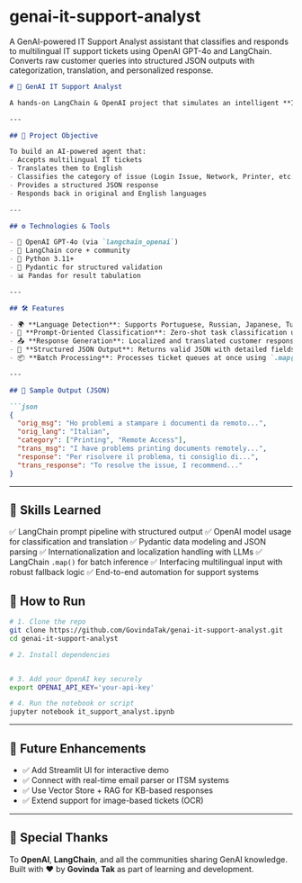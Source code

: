 # genai-it-support-analyst
A GenAI-powered IT Support Analyst assistant that classifies and responds to multilingual IT support tickets using OpenAI GPT-4o and LangChain. Converts raw customer queries into structured JSON outputs with categorization, translation, and personalized response.


````markdown
# 🤖 GenAI IT Support Analyst

A hands-on LangChain & OpenAI project that simulates an intelligent **IT support analyst agent** capable of reading multilingual IT tickets, detecting language, translating the message, classifying the issue, and generating responses in both the original and English language.

---

## 🎯 Project Objective

To build an AI-powered agent that:
- Accepts multilingual IT tickets
- Translates them to English
- Classifies the category of issue (Login Issue, Network, Printer, etc.)
- Provides a structured JSON response
- Responds back in original and English languages

---

## ⚙️ Technologies & Tools

- 🧠 OpenAI GPT-4o (via `langchain_openai`)
- 🧱 LangChain core + community
- 🐍 Python 3.11+
- 🧾 Pydantic for structured validation
- 📊 Pandas for result tabulation

---

## 🛠️ Features

- 🌍 **Language Detection**: Supports Portuguese, Russian, Japanese, Turkish, Italian, and more.
- 🧠 **Prompt-Oriented Classification**: Zero-shot task classification using LLMs.
- 📤 **Response Generation**: Localized and translated customer responses.
- 🧾 **Structured JSON Output**: Returns valid JSON with detailed fields.
- 📦 **Batch Processing**: Processes ticket queues at once using `.map()` in LangChain.

---

## 🧪 Sample Output (JSON)

```json
{
  "orig_msg": "Ho problemi a stampare i documenti da remoto...",
  "orig_lang": "Italian",
  "category": ["Printing", "Remote Access"],
  "trans_msg": "I have problems printing documents remotely...",
  "response": "Per risolvere il problema, ti consiglio di...",
  "trans_response": "To resolve the issue, I recommend..."
}
````

---

## 🧠 Skills Learned

✅ LangChain prompt pipeline with structured output
✅ OpenAI model usage for classification and translation
✅ Pydantic data modeling and JSON parsing
✅ Internationalization and localization handling with LLMs
✅ LangChain `.map()` for batch inference
✅ Interfacing multilingual input with robust fallback logic
✅ End-to-end automation for support systems


## 🚀 How to Run

```bash
# 1. Clone the repo
git clone https://github.com/GovindaTak/genai-it-support-analyst.git
cd genai-it-support-analyst

# 2. Install dependencies


# 3. Add your OpenAI key securely
export OPENAI_API_KEY='your-api-key'

# 4. Run the notebook or script
jupyter notebook it_support_analyst.ipynb
```

---

## 📌 Future Enhancements

* ✅ Add Streamlit UI for interactive demo
* ✅ Connect with real-time email parser or ITSM systems
* ✅ Use Vector Store + RAG for KB-based responses
* ✅ Extend support for image-based tickets (OCR)

---

## 🙏 Special Thanks

To **OpenAI**, **LangChain**, and all the communities sharing GenAI knowledge.
Built with ❤️ by **Govinda Tak** as part of learning and development.
